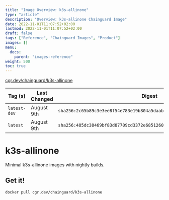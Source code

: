 ```yaml
---
title: "Image Overview: k3s-allinone"
type: "article"
description: "Overview: k3s-allinone Chainguard Image"
date: 2022-11-01T11:07:52+02:00
lastmod: 2022-11-01T11:07:52+02:00
draft: false
tags: ["Reference", "Chainguard Images", "Product"]
images: []
menu:
  docs:
    parent: "images-reference"
weight: 500
toc: true
---
```


[cgr.dev/chainguard/k3s-allinone](https://github.com/chainguard-images/images/tree/main/images/k3s-allinone)

| Tag (s)       | Last Changed | Digest                                                                    |
|---------------|--------------|---------------------------------------------------------------------------|
|  `latest-dev` | August 9th   | `sha256:2c65b89c3e3ee8f54e783e19b804a5daab76ea8ee4e8cd38b488015806349107` |
|  `latest`     | August 9th   | `sha256:485dc38469bf83d87709cd3372e6851260668a73a9512e0ee8c1e4e51dad716c` |

# k3s-allinone

Minimal k3s-allinone images with nightly builds.

## Get it!

```shell
docker pull cgr.dev/chainguard/k3s-allinone
```
